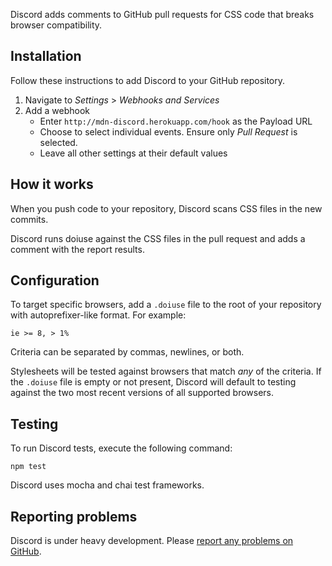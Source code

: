 Discord adds comments to GitHub pull requests for CSS code that breaks browser
compatibility.

## Installation

Follow these instructions to add Discord to your GitHub repository.

1. Navigate to *Settings* > *Webhooks and Services*
2. Add a webhook
    * Enter `http://mdn-discord.herokuapp.com/hook` as the Payload URL
    * Choose to select individual events. Ensure only *Pull Request* is
      selected.
    * Leave all other settings at their default values

## How it works

When you push code to your repository, Discord scans CSS files in the new
commits.

Discord runs doiuse against the CSS files in the pull request and adds a comment
with the report results.

## Configuration

To target specific browsers, add a `.doiuse` file to the root of your repository
with autoprefixer-like format. For example:

`ie >= 8, > 1%`

Criteria can be separated by commas, newlines, or both.

Stylesheets will be tested against browsers that match *any* of the criteria.
If the `.doiuse` file is empty or not present, Discord will default to testing
against the two most recent versions of all supported browsers.

## Testing
To run Discord tests, execute the following command:

`npm test`

Discord uses mocha and chai test frameworks.

## Reporting problems

Discord is under heavy development. Please [report any problems on GitHub](https://github.com/mdn/discord/issues).
